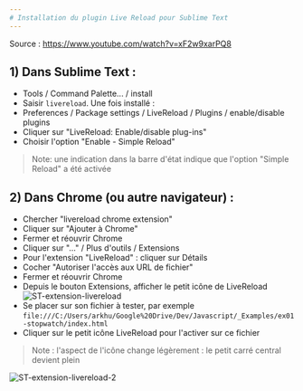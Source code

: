```yaml
---
# Installation du plugin Live Reload pour Sublime Text
---
```


Source : https://www.youtube.com/watch?v=xF2w9xarPQ8

## 1) Dans Sublime Text :
- Tools / Command Palette... / install
- Saisir `livereload`. Une fois installé :
- Preferences / Package settings / LiveReload / Plugins / enable/disable plugins
- Cliquer sur "LiveReload: Enable/disable plug-ins"
- Choisir l'option "Enable - Simple Reload"
> Note: une indication dans la barre d'état indique que l'option "Simple Reload" a été activée


## 2) Dans Chrome (ou autre navigateur) :
- Chercher "livereload chrome extension"
- Cliquer sur "Ajouter à Chrome"
- Fermer et réouvrir Chrome
- Cliquer sur "..." / Plus d'outils / Extensions
- Pour l'extension "LiveReload" : cliquer sur Détails
- Cocher "Autoriser l'accès aux URL de fichier"
- Fermer et réouvrir Chrome
- Depuis le bouton Extensions, afficher le petit icône de LiveReload
![ST-extension-livereload](https://user-images.githubusercontent.com/7870896/146778726-49f6c4eb-377a-4b8b-917b-63241f4fca52.png)
- Se placer sur son fichier à tester, par exemple `file:///C:/Users/arkhu/Google%20Drive/Dev/Javascript/_Examples/ex01-stopwatch/index.html`
- Cliquer sur le petit icône LiveReload pour l'activer sur ce fichier
> Note : l'aspect de l'icône change légèrement : le petit carré central devient plein

![ST-extension-livereload-2](https://user-images.githubusercontent.com/7870896/146778729-65a8dff3-8c9b-458d-874d-08aabad28fb6.png)

